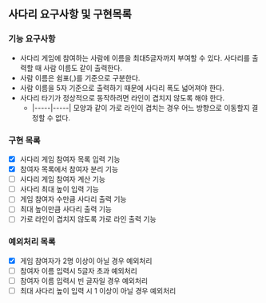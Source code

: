 ## 사다리 요구사항 및 구현목록
### 기능 요구사항
* 사다리 게임에 참여하는 사람에 이름을 최대5글자까지 부여할 수 있다. 사다리를 출력할 때 사람 이름도 같이 출력한다.
* 사람 이름은 쉼표(,)를 기준으로 구분한다.
* 사람 이름을 5자 기준으로 출력하기 때문에 사다리 폭도 넓어져야 한다.
* 사다리 타기가 정상적으로 동작하려면 라인이 겹치지 않도록 해야 한다.
    * |-----|-----| 모양과 같이 가로 라인이 겹치는 경우 어느 방향으로 이동할지 결정할 수 없다.
 
### 구현 목록
* [X] 사다리 게임 참여자 목록 입력 기능
* [X] 참여자 목록에서 참여자 분리 기능
* [ ] 사다리 게임 참여자 계산 기능
* [ ] 사다리 최대 높이 입력 기능
* [ ] 게임 참여자 수만큼 사다리 출력 기능
* [ ] 최대 높이만큼 사다리 출력 기능
* [ ] 가로 라인이 겹치지 않도록 가로 라인 출력 기능

### 예외처리 목록
* [X] 게임 참여자가 2명 이상이 아닐 경우 예외처리
* [ ] 참여자 이름 입력시 5글자 초과 예외처리
* [ ] 참여자 이름 입력시 빈 글자일 경우 예외처리
* [ ] 최대 사다리 높이 입력 시 1 이상이 아닐 경우 예외처리

